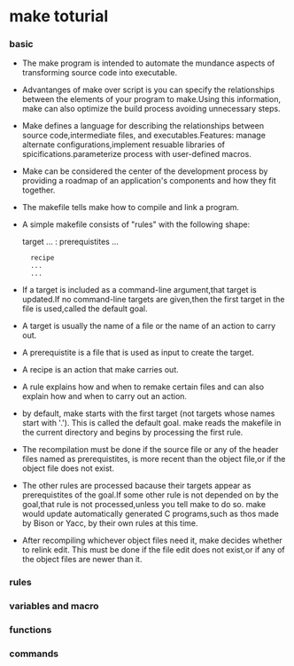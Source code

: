 # make toturial

### basic
- The make program is intended to automate the mundance aspects of transforming source code into executable.
- Advantanges of make over script is you can specify the relationships between the elements of your program to make.Using this information, make can also optimize the build process avoiding unnecessary steps.
- Make defines a language for describing the relationships between source code,intermediate files, and executables.Features: manage alternate configurations,implement resuable libraries of spicifications.parameterize process with user-defined macros.
- Make can be considered the center of the development process by providing a roadmap of an application's components and how they fit together.
- The makefile tells make how to compile and link a program.
- A simple makefile consists of "rules" with the following shape:

    target ... : prerequistites ...

        recipe
        ...
        ...

- If a target is included as a command-line argument,that target is updated.If no command-line targets are given,then the first target in the file is used,called the default goal.
- A target is usually the name of a file or the name of an action to carry out.
- A prerequistite is a file that is used as input to create the target.
- A recipe is an action that make carries out.
- A rule explains how and when to remake certain files and can also explain how and when to carry out an action.


- by default, make starts with the first target (not targets whose names start with '.'). This is called the default goal.
    make reads the makefile in the current directory and begins by processing the first rule.

- The recompilation must be done if the source file or any of the header files named as prerequistites, is more recent than the object file,or if the object file does not exist.

- The other rules are processed bacause their targets appear as prerequistites of the goal.If some other rule is not depended on by the goal,that rule is not processed,unless
    you tell make to do so.
    make would update automatically generated C programs,such as thos made by Bison or Yacc, by their own rules at this time.

- After recompiling whichever object files need it, make decides whether to relink edit. This must be done if the file edit does not exist,or if any of the object  files
    are newer than it.
### rules
### variables and macro
### functions
### commands
